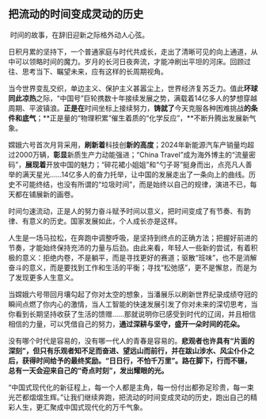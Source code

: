 ## 把流动的时间变成灵动的历史

​		时间的故事，在辞旧迎新之际格外动人心弦。

​		日积月累的坚持下，一个普通家庭与时代共成长，走出了清晰可见的向上通道，从中可以领略时间的魔力。岁月的长河日夜奔流，才能冲刷出平坦的河床。回顾过往、思考当下、瞩望未来，应有这样的长周期视角。

​		当今世界变乱交织，单边主义、保护主义甚嚣尘上，世界经济复苏乏力。值此**环球同此凉热**之际，“中国号”巨轮携数十年接续发展之势，满载着14亿多人的梦想穿越周期、平波镇浪。**正是在**时间坐标上接续努力，**铸就了**今天克服各种困难挑战**的条件和底气**；**正是量的“物理积累”催生着质的“化学反应”，**不断升腾出发展新气象。

​		嫦娥六号首次月背采用，**刷新着**科技创**新的高度**；2024年新能源汽车产销量均超过2000万辆，**彰显**新质生产力动能强进；“China Travel”成为海外博主的“流量密码”，**展现着**开放中国的魅力；“碎花裙小姐姐”和“勺子哥”挺身而出，点亮凡人善举的满天星光……14亿多人的奋力托举，让中国的发展走出了一条向上的曲线。历史不可能终结，也没有所谓的“垃圾时间”，而是始终以自己的规律，演进不已，每天都在铺展新的画卷。

​		时间匀速流动，正是人的努力奋斗赋予时间以意义，把时间变成了有节奏、有韵律、有意义的历史。国家发展如此，个人成长亦是这样。

​		人生是一场马拉松，在奔跑中调整呼吸，是坚持到终点的正确方法；把握好前进的节奏，才能始终保持充沛的力量与后劲。由此来看，年轻人一些新的尝试，有着积极的意义：拒绝内卷，不是躺平，而是寻找更好的赛道；驱散“班味”，也不是消解奋斗的意义，而是要找到工作和生活的平衡；寻找“松弛感”，更不是懈怠，而是为了发现更多人生意义。

​		当嫦娥六号带回月壤勾起了你对太空的想象，当潘展乐以刷新世界纪录成绩夺冠的瞬间点燃了你内心的激情，当人工智能的快速发展引发了你对未来的深切思考，当你看到长期坚持收获了生活的馈赠……那就说明你已感受到时代的辽阔，并且相信相信的力量，可以凭借自己的努力，**通过深耕与坚守，盛开一朵时间的花朵。**

​		没有哪个时代是容易的，没有哪一代人的青春是容易的。**悲观者也许具有“片面的深刻”，但只有乐观者知不足而奋进、望远山而前行，并在跋山涉水、风尘仆仆之后，获得时间给予的最终奖励。“日日行，不怕千万里”。路在脚下，行而不辍，总有一天会迎来自己的“奇点时刻”，发出耀眼的光。**

​	 “中国式现代化的新征程上，每一个人都是主角，每一份付出都弥足珍贵，每一束光芒都熠熠生辉。”让我们继续奔跑，把流动的时间变成灵动的历史，跑出自己的精彩人生，更汇聚成中国式现代化的万千气象。
